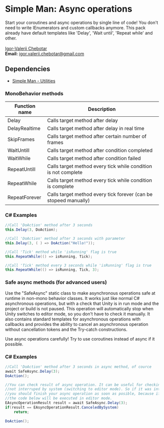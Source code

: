 # Simple Man: Async operations
Start your coroutines and async operations by single line of code! You don't need to write IEnumerators and custom callbacks anymore. This pack already have 
default templates like 'Delay', 'Wait until', 'Repeat while' and other.
<br>
<br>
[Igor-Valerii Chebotar](https://www.linkedin.com/in/igor-chebotar/)
<br>
**Email:**  igor.valerii.chebotar@gmail.com

## Dependencies
* [Simple Man - Utilities](https://github.com/IgorChebotar/Utilities)


### MonoBehavior methods
| Function name | Description                    |
| ------------- | ------------------------------ |
| Delay | Calls target method after delay |
| DelayRealtime | Calls target method after delay in real time |
| SkipFrames | Calls target method  after certain number of frames |
| WaitUntill | Calls target method after condition completed |
| WaitWhile | Calls target method after condition failed |
| RepeatUntill | Calls target method every tick while condition is not complete |
| RepeatWhile| Calls target method every tick while condition is complete |
| RepeatForever | Calls target method every tick forever (can be stopeed manually) |

### C# Examples
```C# 
//Call 'DoAction' method after 3 seconds
this.Delay(3, DoAction);
```

```C# 
//Call 'DoAction' method after 3 seconds with parameter
this.Delay(3, ( ) => DoAction("Hello!"));
```

```C# 
//Call 'Tick' method while 'isRunning' flag is true
this.RepeatWhile(() => isRunning, Tick);
```

```C# 
//Call 'Tick' method every 3 seconds while 'isRunning' flag is true
this.RepeatWhile(() => isRunning, Tick, 3);
```

### Safe async methods (for advanced users)
Use the "SafeAsync" static class to make asynchronous operations safe at runtime in non-mono behavior classes. It works just like normal C# asynchronous operations, but with a check that Unity is in run mode and the project or build is not paused. This operation will automatically stop when Unity switches to editor mode, so you don't have to check it manually.
It also contains standard templates for asynchronous operations with callbacks and provides the ability to cancel an asynchronous operation without cancellation tokens and the Try-catch constructions.

Use async operations carefully! Try to use coroutines instead of async if it possible.

### C# Examples
```C# 
//Call 'DoAction' method after 3 seconds in async method, of cource
await SafeAsync.Delay(3);
DoAction();
```

```C# 
//You can check result of async operation. It can be useful for checking that is 
//not interruped by system (switching to editor mode). So if it was interrupted by system, 
//you should finish your async operation as soon as posible, because if you ignore this rule, 
//the code below will be executed in editor mode. 
EAsyncOperationResult result = await SafeAsync.Delay(3);
if(result == EAsyncOperationResult.CanceledBySystem)
	return;
    
DoAction();
```

